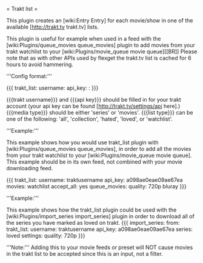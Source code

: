 = Trakt list =

This plugin creates an [wiki:Entry Entry] for each movie/show in one of the available [http://trakt.tv trakt.tv] lists.

This plugin is useful for example when used in a feed with the [wiki:Plugins/queue_movies queue_movies] plugin to add movies from your trakt watchlist to your [wiki:Plugins/movie_queue movie queue][[BR]]
Please note that as with other APIs used by flexget the trakt.tv list is cached for 6 hours to avoid hammering.

'''Config format:'''

{{{
trakt_list:
  username: <trakt username>
  api_key: <api key>
  <media type>: <list type>
}}}

{{{trakt username}}} and {{{api key}}} should be filled in for your trakt account (your api key can be found [http://trakt.tv/settings/api here].) {{{media type}}} should be either 'series' or 'movies'. {{{list type}}} can be one of the following: 'all', 'collection', 'hated', 'loved', or 'watchlist'.

'''Example:'''

This example shows how you would use trakt_list plugin with [wiki:Plugins/queue_movies queue_movies], in order to add all the movies from your trakt watchlist to your [wiki:Plugins/movie_queue movie queue]. This example should be in its own feed, not combined with your movie downloading feed.

{{{
trakt_list:
  username: traktusername
  api_key: a098ae0eae09ae67ea
  movies: watchlist
accept_all: yes
queue_movies:
  quality: 720p bluray
}}}

'''Example:'''

This example shows how the trakt_list plugin could be used with the [wiki:Plugins/import_series import_series] plugin in order to download all of the series you have marked as loved on trakt.
{{{
import_series:
  from:
    trakt_list:
      username: traktusername
      api_key: a098ae0eae09ae67ea
      series: loved
  settings:
    quality: 720p
}}}

'''Note:''' Adding this to your movie feeds or preset will NOT cause movies in the trakt list to be accepted since this is an input, not a filter.
